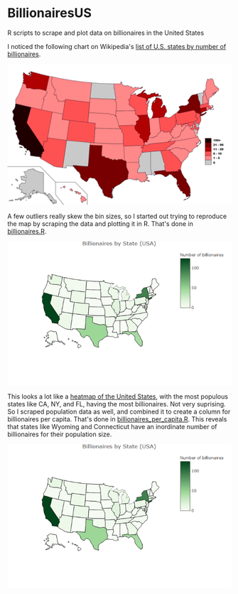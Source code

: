 # BillionairesUS
R scripts to scrape and plot data on billionaires in the United States

I noticed the following chart on Wikipedia's [list of U.S. states by number of billionaires](https://en.wikipedia.org/wiki/List_of_U.S._states_by_the_number_of_billionaires).

![Billionaires by State](images/Map_of_each_states_billionaires_as_of_2016.png)

A few outliers really skew the bin sizes, so I started out trying to reproduce the map by scraping the data and plotting it in R. That's done in [billionaires.R](billionaires.R).

![Billionaires by State](images/Billionaires_by_state.png)

This looks a lot like a [heatmap of the United States](https://en.wikipedia.org/wiki/List_of_U.S._states_and_territories_by_population), with the most populous states like CA, NY, and FL, having the most billionaires. Not very suprising. So I scraped population data as well, and combined it to create a column for billionaires per capita. That's done in [billionaires_per_capita.R](billionaires_per_capita.R). This reveals that states like Wyoming and Connecticut have an inordinate number of billionaires for their population size.

![Billionaires per million residents](images/Billionaires_by_state.png)
